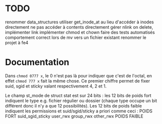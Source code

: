 # TODO

renommer data_structures
utiliser get_inode_at au lieu d'accéder à inodes directement
ne pas accéder à contents directement
gérer nlink on delete, implémenter link
implémenter chmod et chown
faire des tests automatisés
comportement correct lors de mv vers un fichier existant
renommer le projet à fe4

# Documentation

Dans `chmod 0777 x`, le 0 n'est pas là pour indiquer que c'est de l'octal, en effet `chmod 777 x` fait la même chose. Ce premier chiffre permet de fixer suid, sgid et sticky valant respectivement 4, 2 et 1.

Le champ st_mode de struct stat est sur 24 bits : les 12 bits de poids fort indiquent le type e.g. fichier régulier ou dossier (chaque type occupe un bit différent donc il n'y a que 12 possibilités). Les 12 bits de poids faible indiquent les permissions et suid/sgid/sticky a priori comme ceci : POIDS FORT suid_sgid_sticky user_rwx group_rwx other_rwx POIDS FAIBLE
